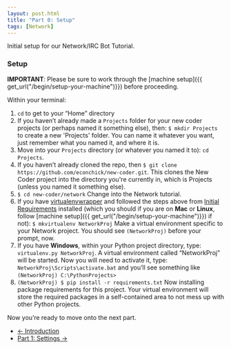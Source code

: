 ```yaml
---
layout: post.html
title: "Part 0: Setup"
tags: [Network]
---
```


Initial setup for our Network/IRC Bot Tutorial.

### Setup

**IMPORTANT**: Please be sure to work through the [machine setup]({{ get_url("/begin/setup-your-machine")}}) before proceeding.

Within your terminal:

1. `cd` to get to your “Home” directory
2. If you haven’t already made a `Projects` folder for your new coder projects (or perhaps named it something else), then: `$ mkdir Projects` to create a new 'Projects' folder. You can name it whatever you want, just remember what you named it, and where it is.
3. Move into your `Projects` directory (or whatever you named it to): `cd Projects`.
4. If you haven’t already cloned the repo, then `$ git clone https://github.com/econchick/new-coder.git`. This clones the New Coder project into the directory you're currently in, which is Projects (unless you named it something else).
5. `$ cd new-coder/network` Change into the Network tutorial.
6.  If you have [virtualenvwrapper](http://pypi.python.org/pypi/virtualenvwrapper) and followed the steps above from [Initial Requirements](#initial-requirements) installed (which you should if you are on **Mac** or **Linux**, follow [machine setup]({{ get_url("/begin/setup-your-machine")}}) if not): `$ mkvirtualenv NetworkProj` Make a virtual environment specific to your Network project. You should see `(NetworkProj)` before your prompt, now.
7. If you have **Windows**, within your Python project directory, type:  `virtualenv.py NetworkProj`. A virtual environment called “NetworkProj” will be started.  Now you will need to activate it, type: `NetworkProj\Scripts\activate.bat` and you’ll see something like `(NetworkProj) C:\PythonProjects>`
8. `(NetworkProj) $ pip install -r requirements.txt` Now installing package requirements for this project. Your virtual environment will store the required packages in a self-contained area to not mess up with other Python projects.


Now you’re ready to move onto the next part.

<nav>
  <ul class="pager">
    <li class="previous"><a href="{{ get_url('/networks/intro/') }}"><span aria-hidden="true">&larr;</span> Introduction</a></li>
    <li class="next"><a href="{{ get_url('/networks/part-1/') }}">Part 1: Settings <span aria-hidden="true">&rarr;</span></a></li>
  </ul>
</nav>
